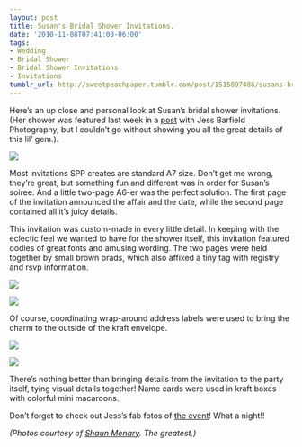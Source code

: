 ```yaml
---
layout: post
title: Susan's Bridal Shower Invitations.
date: '2010-11-08T07:41:00-06:00'
tags:
- Wedding
- Bridal Shower
- Bridal Shower Invitations
- Invitations
tumblr_url: http://sweetpeachpaper.tumblr.com/post/1515897488/susans-bridal-shower-invitations
---
```

Here’s an up close and personal look at Susan’s bridal shower invitations. (Her shower was featured last week in a [post](/spp-on-jess-barfield-photographys-blog) with Jess Barfield Photography, but I couldn’t go without showing you all the great details of this lil’ gem.). 

![](http://media.tumblr.com/tumblr_lbjqd2Oqh41qe032t.jpg)

Most invitations SPP creates are standard A7 size. Don’t get me wrong, they’re great, but something fun and different was in order for Susan’s soiree. And a little two-page A6-er was the perfect solution. The first page of the invitation announced the affair and the date, while the second page contained all it’s juicy details.

This invitation was custom-made in every little detail. In keeping with the eclectic feel we wanted to have for the shower itself, this invitation featured oodles of great fonts and amusing wording. The two pages were held together by small brown brads, which also affixed a tiny tag with registry and rsvp information.

![](http://media.tumblr.com/tumblr_lbjr1osFFG1qe032t.jpg)

![](http://media.tumblr.com/tumblr_lbjqq99uqg1qe032t.jpg)

Of course, coordinating wrap-around address labels were used to bring the charm to the outside of the kraft envelope. 

![](http://media.tumblr.com/tumblr_lbjqr8g2Ll1qe032t.jpg)

![](http://media.tumblr.com/tumblr_lbjr0y7dEs1qe032t.jpg)

There’s nothing better than bringing details from the invitation to the party itself, tying visual details together! Name cards were used in kraft boxes with colorful mini macaroons. 

Don’t forget to check out Jess’s fab fotos of [the event](http://www.jessbarfield.com/blog)! What a night!!

*(Photos courtesy of [Shaun Menary](http://www.shaunmenary.com/blog). The greatest.)*
